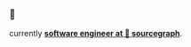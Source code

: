 ### 👋 

currently [**software engineer at 🔎 sourcegraph**](https://bobheadxi.dev/experience/sourcegraph).
